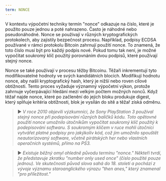 ```yaml
---
term: NONCE
---
```


V kontextu výpočetní techniky termín "nonce" odkazuje na číslo, které je použito pouze jednou a poté nahrazeno. Často je náhodné nebo pseudonáhodné. Nonce se používají v různých kryptografických protokolech, aby zajistily bezpečnost procesu. Například, podpisy ECDSA používané v rámci protokolu Bitcoin zahrnují použití nonce. To znamená, že toto číslo musí být pro každý podpis nové. Pokud tomu tak není, je možné vypočítat soukromý klíč použitý porovnáním dvou podpisů, které používají stejný nonce.

Nonce se také používají v procesu těžby Bitcoinu. Těžaři inkrementují tyto modifikovatelné hodnoty ve svých kandidátních blocích. Modifikují hodnotu nonce, aby našli kryptografický hash, který je nižší nebo roven cílové obtížnosti. Tento proces vyžaduje významný výpočetní výkon, protože zahrnuje vyčerpávající hledání mezi velkým počtem možných nonců. Když těžař najde nonce, které po začlenění do jejich bloku produkuje digest, který splňuje kritéria obtížnosti, blok je vysílán do sítě a těžař získá odměnu.

> ► *V roce 2010 objevili výzkumníci, že Sony PlayStation 3 používal stejný nonce při podepisování různých balíčků kódu. Toto opětovné použití nonce umožnilo útočníkům vypočítat soukromý klíč použitý k podepisování softwaru. S soukromým klíčem v ruce mohli útočníci vytvářet platné podpisy pro jakýkoliv kód, což jim umožnilo spouštět neautorizovaný software, včetně pirátských her nebo vlastních operačních systémů, přímo na PS3.*

> ► *Existuje běžný omyl ohledně původu termínu "nonce." Někteří tvrdí, že představuje zkratku "number only used once" (číslo použité pouze jednou). Ve skutečnosti původ slova sahá do 18. století a pochází z vývoje významu staroanglického výrazu "then anes," který znamenal "pro příležitost."*